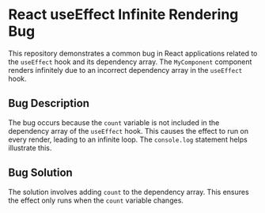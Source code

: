 # React useEffect Infinite Rendering Bug

This repository demonstrates a common bug in React applications related to the `useEffect` hook and its dependency array. The `MyComponent` component renders infinitely due to an incorrect dependency array in the `useEffect` hook.

## Bug Description

The bug occurs because the `count` variable is not included in the dependency array of the `useEffect` hook. This causes the effect to run on every render, leading to an infinite loop.  The `console.log` statement helps illustrate this.

## Bug Solution

The solution involves adding `count` to the dependency array.  This ensures the effect only runs when the `count` variable changes.